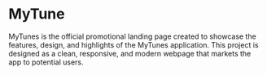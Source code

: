 # MyTune
MyTunes is the official promotional landing page created to showcase the features, design, and highlights of the MyTunes application. This project is designed as a clean, responsive, and modern webpage that markets the app to potential users.

